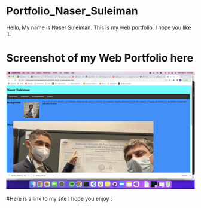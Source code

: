 # Portfolio_Naser_Suleiman

Hello, My name is Naser Suleiman. This is my web portfolio. I hope you like it.

# Screenshot of my Web Portfolio here


![webapp image](./resources/images/webscreenshot.png)

#Here is a link to my site I hope you enjoy :

